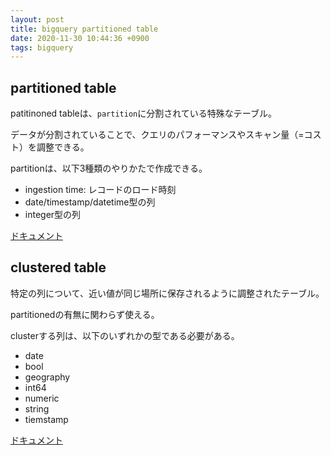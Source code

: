 ```yaml
---
layout: post
title: bigquery partitioned table
date: 2020-11-30 10:44:36 +0900
tags: bigquery
---
```


## partitioned table
patitinoned tableは、`partition`に分割されている特殊なテーブル。

データが分割されていることで、クエリのパフォーマンスやスキャン量（=コスト）を調整できる。

partitionは、以下3種類のやりかたで作成できる。

- ingestion time: レコードのロード時刻
- date/timestamp/datetime型の列
- integer型の列

[ドキュメント](https://cloud.google.com/bigquery/docs/creating-column-partitions)

## clustered table
特定の列について、近い値が同じ場所に保存されるように調整されたテーブル。

partitionedの有無に関わらず使える。

clusterする列は、以下のいずれかの型である必要がある。

- date
- bool
- geography
- int64
- numeric
- string
- tiemstamp

[ドキュメント](https://cloud.google.com/bigquery/docs/clustered-tables)
